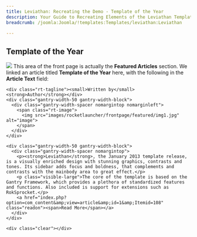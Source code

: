 ```yaml
---
title: Leviathan: Recreating the Demo - Template of the Year
description: Your Guide to Recreating Elements of the Leviathan Template for Joomla
breadcrumb: /joomla:Joomla/!templates:Templates/leviathan:Leviathan

---
```


Template of the Year
-----
![][demo]
This area of the front page is actually the **Featured Articles** section. We linked an article titled **Template of the Year** here, with the following in the **Article Text** field:

~~~
<div class="rt-tagline"><small>Written by</small> <strong>Author</strong></div>
<div class="gantry-width-50 gantry-width-block">
  <div class="gantry-width-spacer nomargintop nomarginleft">
    <span class="rt-image">
      <img src="images/rocketlauncher/frontpage/featured/img1.jpg" alt="image">
    </span>
  </div>
</div>

<div class="gantry-width-50 gantry-width-block">
  <div class="gantry-width-spacer nomargintop">
    <p><strong>Leviathan</strong>, the January 2013 template release, is a visually enriched design with stunning graphics, contrasts and tones. Its sidebar adds focus and boldness, that complements and contrasts with the mainbody area to great effect.</p>
    <p class="visible-large">The core of the template is based on the Gantry Framework, which provides a plethora of standardized features and functions. Also included is support for extensions such as RokSprocket.</p>
    <a href="index.php?option=com_content&amp;view=article&amp;id=1&amp;Itemid=108" class="readon"><span>Read More</span></a>
  </div>
</div>

<div class="clear"></div>
~~~

[demo]: assets/demo_8.jpeg